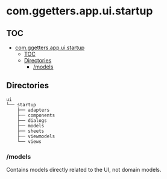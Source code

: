 # com.ggetters.app.ui.startup

## TOC

<!-- TOC -->
* [com.ggetters.app.ui.startup](#comggettersappuistartup)
  * [TOC](#toc)
  * [Directories](#directories)
    * [/models](#models)
<!-- TOC -->

## Directories

```text
ui
└── startup
    ├── adapters
    ├── components
    ├── dialogs
    ├── models
    ├── sheets
    ├── viewmodels
    └── views
```

### /models

Contains models directly related to the UI, not domain models.